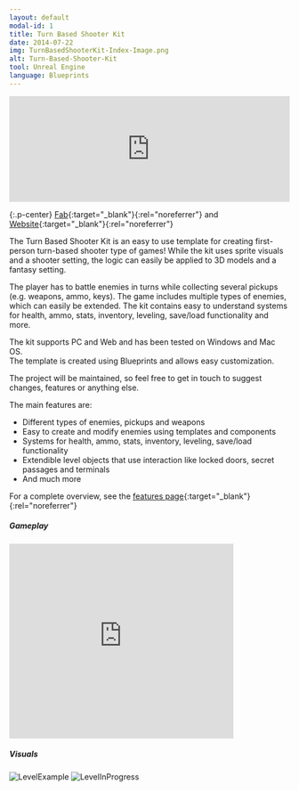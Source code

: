 ```yaml
---
layout: default
modal-id: 1
title: Turn Based Shooter Kit
date: 2014-07-22
img: TurnBasedShooterKit-Index-Image.png
alt: Turn-Based-Shooter-Kit
tool: Unreal Engine
language: Blueprints
---
```


<iframe src="https://widgets.gamejolt.com/package/v1?key=A4xbUmY9&theme=dark" frameborder="0" width="100%" height="190"></iframe>  

{:.p-center}
[Fab][fab]{:target="_blank"}{:rel="noreferrer"} and [Website][website]{:target="_blank"}{:rel="noreferrer"}

The Turn Based Shooter Kit is an easy to use template for creating first-person turn-based shooter type of games!
While the kit uses sprite visuals and a shooter setting, the logic can easily be applied to 3D models and a fantasy setting.

The player has to battle enemies in turns while collecting several pickups (e.g. weapons, ammo, keys).
The game includes multiple types of enemies, which can easily be extended.
The kit contains easy to understand systems for health, ammo, stats, inventory, leveling, save/load functionality and more.

The kit supports PC and Web and has been tested on Windows and Mac OS.        
The template is created using Blueprints and allows easy customization.
 
The project will be maintained, so feel free to get in touch to suggest changes, features or anything else.

The main features are:
- Different types of enemies, pickups and weapons
- Easy to create and modify enemies using templates and components
- Systems for health, ammo, stats, inventory, leveling, save/load functionality
- Extendible level objects that use interaction like locked doors, secret passages and terminals
- And much more

For a complete overview, see the [features page][feature-page]{:target="_blank"}{:rel="noreferrer"}

##### Gameplay

<DIV class="figure-block">
    <iframe width="80%" height="350" src="https://www.youtube.com/embed/GvAWMq-ee-g" frameborder="0" allowfullscreen></iframe>
</DIV>

##### Visuals

<img src="{{site.baseurl}}/assets/images/turn_based_shooter_kit/LevelExample.png" class="img-responsive img-centered" alt="LevelExample"/>
<img src="{{site.baseurl}}/assets/images/turn_based_shooter_kit/LevelInProgress.PNG" class="img-responsive img-centered" alt="LevelInProgress"/>

[fab]: https://www.fab.com/listings/84cf0cc1-522a-4033-a090-d4196b8c199a
[website]: https://gracesgames.com/TurnBasedShooterKit/
[feature-page]: https://gracesgames.com/TurnBasedShooterKit/features/
